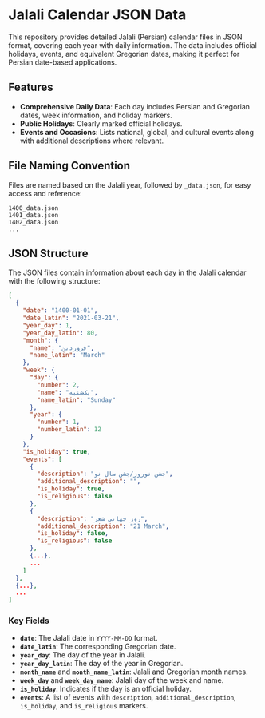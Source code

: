 # Jalali Calendar JSON Data

This repository provides detailed Jalali (Persian) calendar files in JSON format, covering each year with daily information. The data includes official holidays, events, and equivalent Gregorian dates, making it perfect for Persian date-based applications.

## Features

- **Comprehensive Daily Data**: Each day includes Persian and Gregorian dates, week information, and holiday markers.
- **Public Holidays**: Clearly marked official holidays.
- **Events and Occasions**: Lists national, global, and cultural events along with additional descriptions where relevant.

## File Naming Convention

Files are named based on the Jalali year, followed by `_data.json`, for easy access and reference:

```plaintext
1400_data.json
1401_data.json
1402_data.json
...
```

## JSON Structure

The JSON files contain information about each day in the Jalali calendar with the following structure:

```json
[
  {
    "date": "1400-01-01",
    "date_latin": "2021-03-21",
    "year_day": 1,
    "year_day_latin": 80,
    "month": {
      "name": "فروردین",
      "name_latin": "March"
    },
    "week": {
      "day": {
        "number": 2,
        "name": "یک‌شنبه",
        "name_latin": "Sunday"
      },
      "year": {
        "number": 1,
        "number_latin": 12
      }
    },
    "is_holiday": true,
    "events": [
      {
        "description": "جشن نوروز/جشن سال نو",
        "additional_description": "",
        "is_holiday": true,
        "is_religious": false
      },
      {
        "description": "روز جهانی شعر",
        "additional_description": "21 March",
        "is_holiday": false,
        "is_religious": false
      },
      {...},
      ...
    ]
  },
  {...},
  ...
]
```


### Key Fields

- **`date`**: The Jalali date in `YYYY-MM-DD` format.
- **`date_latin`**: The corresponding Gregorian date.
- **`year_day`**: The day of the year in Jalali.
- **`year_day_latin`**: The day of the year in Gregorian.
- **`month_name`** and **`month_name_latin`**: Jalali and Gregorian month names.
- **`week_day`** and **`week_day_name`**: Jalali day of the week and name.
- **`is_holiday`**: Indicates if the day is an official holiday.
- **`events`**: A list of events with `description`, `additional_description`, `is_holiday`, and `is_religious` markers.
